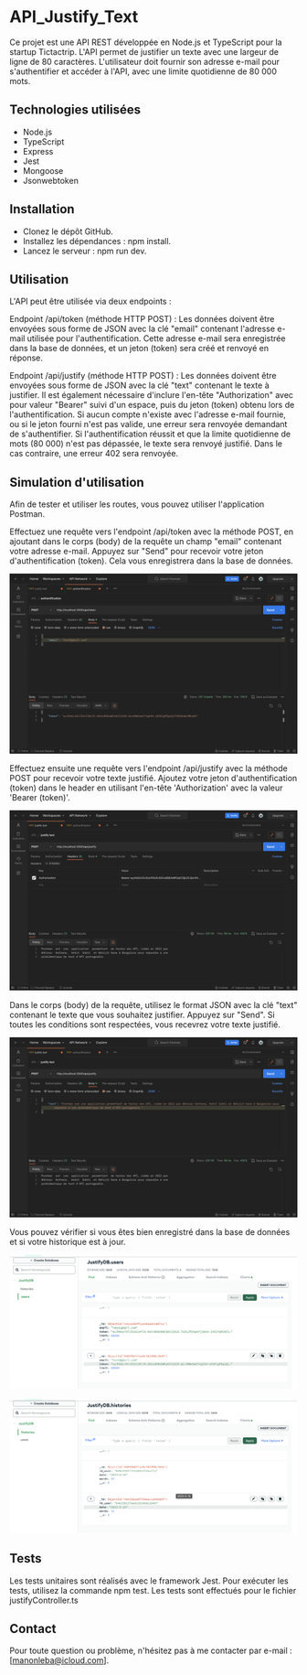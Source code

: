 # API_Justify_Text

Ce projet est une API REST développée en Node.js et TypeScript pour la startup Tictactrip. L'API permet de justifier un texte avec une largeur de ligne de 80 caractères. L'utilisateur doit fournir son adresse e-mail pour s'authentifier et accéder à l'API, avec une limite quotidienne de 80 000 mots.

## Technologies utilisées

* Node.js
* TypeScript
* Express
* Jest
* Mongoose
* Jsonwebtoken

## Installation

* Clonez le dépôt GitHub.
* Installez les dépendances : npm install.
* Lancez le serveur : npm run dev.

## Utilisation

L'API peut être utilisée via deux endpoints :

Endpoint /api/token (méthode HTTP POST) : Les données doivent être envoyées sous forme de JSON avec la clé "email" contenant l'adresse e-mail utilisée pour l'authentification. Cette adresse e-mail sera enregistrée dans la base de données, et un jeton (token) sera créé et renvoyé en réponse.

Endpoint /api/justify (méthode HTTP POST) : Les données doivent être envoyées sous forme de JSON avec la clé "text" contenant le texte à justifier. Il est également nécessaire d'inclure l'en-tête "Authorization" avec pour valeur "Bearer" suivi d'un espace, puis du jeton (token) obtenu lors de l'authentification. Si aucun compte n'existe avec l'adresse e-mail fournie, ou si le jeton fourni n'est pas valide, une erreur sera renvoyée demandant de s'authentifier. Si l'authentification réussit et que la limite quotidienne de mots (80 000) n'est pas dépassée, le texte sera renvoyé justifié. Dans le cas contraire, une erreur 402 sera renvoyée.

## Simulation d'utilisation

Afin de tester et utiliser les routes, vous pouvez utiliser l'application Postman.

Effectuez une requête vers l'endpoint /api/token avec la méthode POST, en ajoutant dans le corps (body) de la requête un champ "email" contenant votre adresse e-mail. Appuyez sur "Send" pour recevoir votre jeton d'authentification (token). Cela vous enregistrera dans la base de données.

![/api/token](assets/authentification.png "Endpoint api/token")

Effectuez ensuite une requête vers l'endpoint /api/justify avec la méthode POST pour recevoir votre texte justifié. Ajoutez votre jeton d'authentification (token) dans le header en utilisant l'en-tête 'Authorization' avec la valeur 'Bearer (token)'.

![/api/jusitfy](assets/headerToken.png "Endpoint api/justify, header 'Authorization'")

Dans le corps (body) de la requête, utilisez le format JSON avec la clé "text" contenant le texte que vous souhaitez justifier. Appuyez sur "Send". Si toutes les conditions sont respectées, vous recevrez votre texte justifié.

![/api/justify](assets/justify.png "Endpoint api/justify")

Vous pouvez vérifier si vous êtes bien enregistré dans la base de données et si votre historique est à jour.

![User](assets/userDB.png "User 'test@gmail.com' bien enregistré")

![History](assets/historyDB.png "Historique bien enregistré avec la date du jour, l'id de l'utilisateur et le nombre de mots envoyés")

## Tests

Les tests unitaires sont réalisés avec le framework Jest. Pour exécuter les tests, utilisez la commande npm test. Les tests sont effectués pour le fichier justifyController.ts

## Contact

Pour toute question ou problème, n'hésitez pas à me contacter par e-mail : [manonleba@icloud.com].